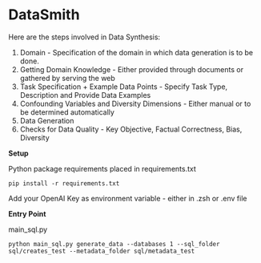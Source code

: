 # DataSmith

Here are the steps involved in Data Synthesis:

1. Domain - Specification of the domain in which data generation is to be done.
2. Getting Domain Knowledge - Either provided through documents or gathered by serving the web
3. Task Specification + Example Data Points - Specify Task Type, Description and Provide Data Examples
4. Confounding Variables and Diversity Dimensions - Either manual or to be determined automatically
5. Data Generation
6. Checks for Data Quality - Key Objective, Factual Correctness, Bias, Diversity

**Setup**

Python package requirements placed in requirements.txt

```
pip install -r requirements.txt
```

Add your OpenAI Key as environment variable - either in .zsh or .env file

**Entry Point**

main_sql.py

```
python main_sql.py generate_data --databases 1 --sql_folder sql/creates_test --metadata_folder sql/metadata_test
```
